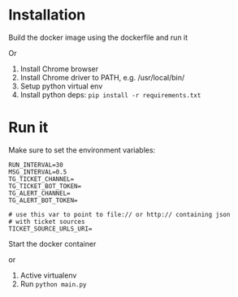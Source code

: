 # Installation
Build the docker image using the dockerfile and run it

Or 

1. Install Chrome browser
2. Install Chrome driver to PATH, e.g. /usr/local/bin/
3. Setup python virtual env
4. Install python deps: `pip install -r requirements.txt`

# Run it
Make sure to set the environment variables:

```
RUN_INTERVAL=30
MSG_INTERVAL=0.5
TG_TICKET_CHANNEL=
TG_TICKET_BOT_TOKEN=
TG_ALERT_CHANNEL=
TG_ALERT_BOT_TOKEN=

# use this var to point to file:// or http:// containing json 
# with ticket sources
TICKET_SOURCE_URLS_URI= 
```
Start the docker container

or 

1. Active virtualenv
2. Run `python main.py`